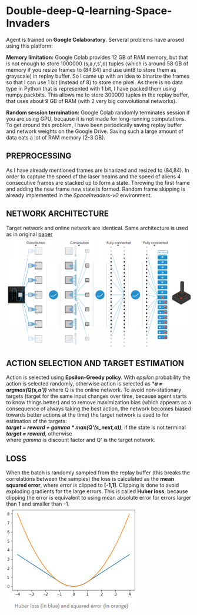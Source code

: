 # Double-deep-Q-learning-Space-Invaders

Agent is trained on **Google Colaboratory**. Serveral problems have arosed using this platform:

**Memory limitation:**
Google Colab provides 12 GB of RAM memory, but that is not enough to store 1000000 (s,a,r,s',d) tuples (which is around 58 GB of memory if you resize frames to (84,84) and use uint8 to store them as grayscale) in replay buffer. So I came up with an idea to binarize the frames so that I can use 1 bit (instead of 8) to store one pixel. As there is no data type in Python that is represented with 1 bit, I have packed them using numpy.packbits. This allows me to store 300000 tuples in the replay buffer, that uses about 9 GB of RAM (with 2 very big convolutional networks). 

**Random session termination:** 
Google Colab randomly terminates session if you are using GPU, because it is not made for long-running computations. To get around this problem, I have been periodically saving replay buffer and network weights on the Google Drive. Saving such a large amount of data eats a lot of RAM memory (2-3 GB).

## PREPROCESSING 
As I have already mentioned frames are binarized and resized to (84,84). In order to capture the speed of the laser beams and the speed of aliens 4 consecutive frames are stacked up to form a state. Throwing the first frame and adding the new frame new state is formed. Random frame skipping is already implemented in the *SpaceInvaders-v0* environment.
## NETWORK ARCHITECTURE 
Target network and online network are identical. Same architecture is used as in original [paper](https://storage.googleapis.com/deepmind-media/dqn/DQNNaturePaper.pdf) 
![network](https://github.com/Artificial-Intelligence-kosta/Double-deep-Q-learning-Space-Invaders/blob/master/garbage/network%20architecture.png)

## ACTION SELECTION AND TARGET ESTIMATION
Action is selected using **Epsilon-Greedy policy**. With *epsilon* probability the action is selected randomly, otherwise action is selected as ****a = argmax(Q(s,a'))*** where Q is the online network. To avoid non-stationary targets (target for the same input changes over time, because agent starts to know things better) and to remove maximization bias (which appears as a consequence of always taking the best action, the network becomes biased towards better actions at the time) the target network is used to for estimation of the targets:<br />
***target = reward + gamma * max(Q'(s_next,a))***, if the state is not terminal<br />
***target = reward***, otherwise<br />
where *gamma* is discount factor and Q' is the target network.
## LOSS
When the batch is randomly sampled from the replay buffer (this breaks the correlations between the samples) the loss is calculated as the **mean squared error**, where error is clipped to **[-1,1]**. Clipping is done to avoid exploding gradients for the large errors. This is called **Huber loss**, because clipping the error is equivalent to using mean absolute error for errors larger than 1 and smaller than -1.<br />
![huber loss](https://github.com/Artificial-Intelligence-kosta/Double-deep-Q-learning-Space-Invaders/blob/master/garbage/huber%20loss.png)
